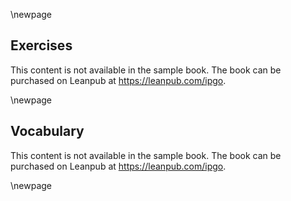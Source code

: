\newpage
## Exercises

This content is not available in the sample book. The book can be purchased on Leanpub at https://leanpub.com/ipgo.

\newpage
## Vocabulary

This content is not available in the sample book. The book can be purchased on Leanpub at https://leanpub.com/ipgo.

\newpage